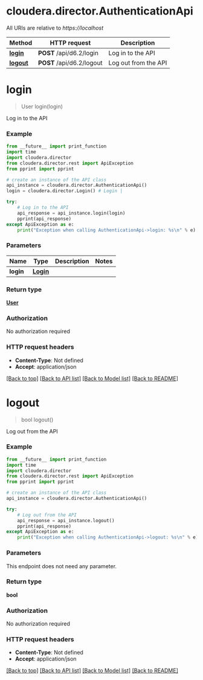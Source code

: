 # cloudera.director.AuthenticationApi

All URIs are relative to *https://localhost*

Method | HTTP request | Description
------------- | ------------- | -------------
[**login**](AuthenticationApi.md#login) | **POST** /api/d6.2/login | Log in to the API
[**logout**](AuthenticationApi.md#logout) | **POST** /api/d6.2/logout | Log out from the API


# **login**
> User login(login)

Log in to the API



### Example
```python
from __future__ import print_function
import time
import cloudera.director
from cloudera.director.rest import ApiException
from pprint import pprint

# create an instance of the API class
api_instance = cloudera.director.AuthenticationApi()
login = cloudera.director.Login() # Login | 

try:
    # Log in to the API
    api_response = api_instance.login(login)
    pprint(api_response)
except ApiException as e:
    print("Exception when calling AuthenticationApi->login: %s\n" % e)
```

### Parameters

Name | Type | Description  | Notes
------------- | ------------- | ------------- | -------------
 **login** | [**Login**](Login.md)|  | 

### Return type

[**User**](User.md)

### Authorization

No authorization required

### HTTP request headers

 - **Content-Type**: Not defined
 - **Accept**: application/json

[[Back to top]](#) [[Back to API list]](../README.md#documentation-for-api-endpoints) [[Back to Model list]](../README.md#documentation-for-models) [[Back to README]](../README.md)

# **logout**
> bool logout()

Log out from the API



### Example
```python
from __future__ import print_function
import time
import cloudera.director
from cloudera.director.rest import ApiException
from pprint import pprint

# create an instance of the API class
api_instance = cloudera.director.AuthenticationApi()

try:
    # Log out from the API
    api_response = api_instance.logout()
    pprint(api_response)
except ApiException as e:
    print("Exception when calling AuthenticationApi->logout: %s\n" % e)
```

### Parameters
This endpoint does not need any parameter.

### Return type

**bool**

### Authorization

No authorization required

### HTTP request headers

 - **Content-Type**: Not defined
 - **Accept**: application/json

[[Back to top]](#) [[Back to API list]](../README.md#documentation-for-api-endpoints) [[Back to Model list]](../README.md#documentation-for-models) [[Back to README]](../README.md)

